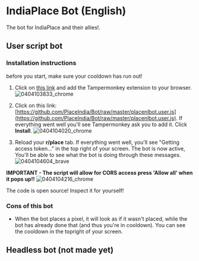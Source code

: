 

# IndiaPlace Bot (English)

The bot for IndiaPlace and their allies!.

## User script bot

### Installation instructions

before you start, make sure your cooldown has run out!

1. Click on [this link](https://github.com/PlaceIndia/Bot/raw/master/placenlbot.user.js) and add the Tampermonkey extension to your browser.
![0404103833_chrome](https://user-images.githubusercontent.com/67459484/161477698-9378858a-999e-4943-bd71-30f69b9d0823.jpg)

2. Click on this link: [https://github.com/PlaceIndia/Bot/raw/master/placenlbot.user.js](https://github.com/PlaceIndia/Bot/raw/master/placenlbot.user.js). If everything went well you'll see Tampermonkey ask you to add it. Click **Install**.
![0404104020_chrome](https://user-images.githubusercontent.com/67459484/161477881-b9092fe3-046d-4a09-8440-e740156a4f96.jpg)

3. Reload your **r/place** tab. If everything went well, you'll see "Getting access token..." in the top right of your screen. The bot is now active, You'll be able to see what the bot is doing through these messages.
![0404104604_brave](https://user-images.githubusercontent.com/67459484/161478424-96ddd467-1886-45a3-befb-89b38126bc1b.jpg)

**IMPORTANT - The script will allow for CORS access press 'Allow all' when it pops up!!**
![0404104216_chrome](https://user-images.githubusercontent.com/67459484/161478047-8ebcf10b-e3bc-4510-8eeb-02d704464781.jpg)


The code is open source! Inspect it for yourself!

### Cons of this bot

- When the bot places a pixel, it will look as if it wasn't placed, while the bot has already done that (and thus you're in cooldown). You can see the cooldown in the topright of your screen.

## Headless bot (not made yet)

